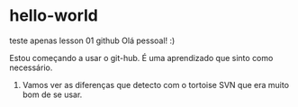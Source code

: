 # hello-world
teste apenas lesson 01 github
Olá pessoal! :)

Estou começando a usar o git-hub. É uma aprendizado que sinto como necessário.
1. Vamos ver as diferenças que detecto com o tortoise SVN que era muito bom de se usar.


